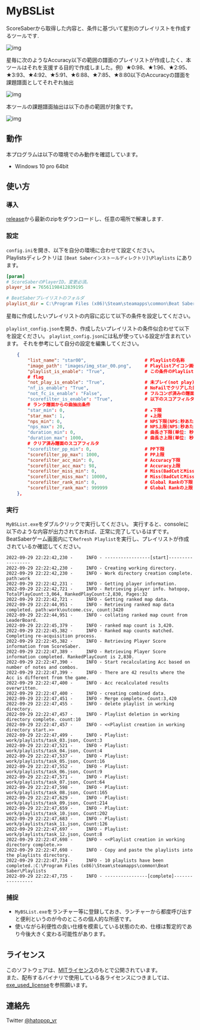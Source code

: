 # MyBSList

ScoreSaberから取得した内容と、条件に基づいて星別のプレイリストを作成するツールです.

![img](https://github.com/hatopopvr/MyBSList/blob/main/images/img_explain_001.jpg)

星毎に次のようなAccuracy以下の範囲の譜面のプレイリストが作成したく、本ツールはそれを支援する目的で作成しました。例）★0:98、★1:96、★2:95、★3:93、★4:92、★5:91、★6:88、★7:85、★8:80以下のAccuracyの譜面を課題譜面としてそれぞれ抽出

![img](https://github.com/hatopopvr/MyBSList/blob/main/images/img_explain_002.jpg)

本ツールの課題譜面抽出は以下の赤の範囲が対象です。

![img](https://github.com/hatopopvr/MyBSList/blob/main/images/img_explain_003.jpg)

## 動作
本プログラムは以下の環境でのみ動作を確認しています。
- Windows 10 pro 64bit

## 使い方

### 導入

[release](https://github.com/hatopopvr/MyBSList/releases)から最新のzipをダウンロードし、任意の場所で解凍します.

### 設定

`config.ini`を開き、以下を自分の環境に合わせて設定ください。  
Playlistsディレクトリは `[Beat Saberインストールディレクトリ]\Playlists` にあります。

```ini
[param]
# ScoreSaberのPlayerID。変更必須。
player_id = 76561198412839195

# BeatSaberプレイリストのフォルダ
playlist_dir = C:\Program Files (x86)\Steam\steamapps\common\Beat Saber\Playlists
```

星毎に作成したいプレイリストの内容に応じて以下の条件を設定してください。

`playlist_config.json`を開き、作成したいプレイリストの条件似合わせて以下を設定ください。
`playlist_config.json`には私が使っている設定が含まれています。
それを参考にして自分の設定を編集してください。


```json
    {
        "list_name": "star00",                      # Playlistの名称
        "image_path": "images/img_star_00.png",     # Playlistアイコン画像のパス
        "playlist_is_enable": "True",               # この条件のPlaylistを作成するか
        # flag
        "not_play_is_enable": "True",               # 未プレイ(not play)の譜面をPlaylistに含むか | True : 含む
        "nf_is_enable": "True",                     # NoFailでクリアした譜面をPlaylistに含むか | True : 含む
        "not_fc_is_enable": "False",                # フルコンボ済みの譜面をPlaylistから除外するか | True : 除外する
        "scorefilter_is_enable": "True",            # 以下のスコアフィルタ条件に合致するクリア済み譜面をplaylistに含むか | True : 含む
        # ランク譜面からの曲抽出条件
        "star_min": 0,                              # ★下限               
        "star_max": 1,                              # ★上限
        "nps_min": 0,                               # NPS下限(NPS:秒あたりノーツ数) 
        "nps_max": 20,                              # NPS上限(NPS:秒あたりノーツ数)
        "duration_min": 0,                          # 曲長さ下限(単位: 秒)
        "duration_max": 1000,                       # 曲長さ上限(単位: 秒)
        # クリア済み譜面のスコアフィルタ
        "scorefilter_pp_min": 0,                    # PP下限
        "scorefilter_pp_max": 1000,                 # PP上限
        "scorefilter_acc_min": 0,                   # Accuracy下限
        "scorefilter_acc_max": 98,                  # Accuracy上限
        "scorefilter_miss_min": 0,                  # Miss(BadCutとMissCutの合計)数の下限
        "scorefilter_miss_max": 10000,              # Miss(BadCutとMissCutの合計)数の上限
        "scorefilter_rank_min": 0,                  # Global Rankの下限
        "scorefilter_rank_max": 999999              # Global Rankの上限
    },
```

### 実行

`MyBSList.exe`をダブルクリックで実行してください。
実行すると、consoleに以下のような内容が出力されておれば、正常に完了しているはずです。
BeatSaberゲーム画面内にて`Refresh Playlist`を実行し、プレイリストが作成されているか確認してください。

```
2022-09-29 22:22:42,230 -     INFO - -----------------[start]------------------
2022-09-29 22:22:42,230 -     INFO - Creating working directory.
2022-09-29 22:22:42,230 -     INFO - Work directory creation complete. path:work
2022-09-29 22:22:42,231 -     INFO - Getting player information.
2022-09-29 22:22:42,721 -     INFO - Retrieving player info. hatopop, TotalPlayCount:3,064, RankedPlayCount:2,830, Pages:32
2022-09-29 22:22:42,721 -     INFO - Getting ranked map data.
2022-09-29 22:22:44,951 -     INFO - Retrieving ranked map data completed. path:work\outcome.csv, count:3420
2022-09-29 22:22:44,951 -     INFO - collating ranked map count from LeaderBoard.
2022-09-29 22:22:45,379 -     INFO - ranked map count is 3,420.
2022-09-29 22:22:45,382 -     INFO - Ranked map counts matched. Completing re-acquisition process.
2022-09-29 22:22:45,382 -     INFO - Retrieving Player Score information from ScoreSaber.
2022-09-29 22:22:47,389 -     INFO - Retrieving Player Score information completed. RankedPlayCount is 2,830.
2022-09-29 22:22:47,390 -     INFO - Start recalculating Acc based on number of notes and combos.
2022-09-29 22:22:47,399 -     INFO - There are 42 results where the Acc is different from the game.
2022-09-29 22:22:47,400 -     INFO - Acc recalculated results overwritten.
2022-09-29 22:22:47,400 -     INFO - creating combined data.
2022-09-29 22:22:47,451 -     INFO - Merge complete. Count:3,420
2022-09-29 22:22:47,455 -     INFO - delete playlist in working directory.
2022-09-29 22:22:47,457 -     INFO - Playlist deletion in working directory complete. count:10
2022-09-29 22:22:47,457 -     INFO - <<Playlist creation in working directory start.>>
2022-09-29 22:22:47,499 -     INFO - Playlist: work/playlists/task_03.json, Count:3
2022-09-29 22:22:47,521 -     INFO - Playlist: work/playlists/task_04.json, Count:4
2022-09-29 22:22:47,537 -     INFO - Playlist: work/playlists/task_05.json, Count:16
2022-09-29 22:22:47,552 -     INFO - Playlist: work/playlists/task_06.json, Count:9
2022-09-29 22:22:47,571 -     INFO - Playlist: work/playlists/task_07.json, Count:64
2022-09-29 22:22:47,598 -     INFO - Playlist: work/playlists/task_08.json, Count:165
2022-09-29 22:22:47,629 -     INFO - Playlist: work/playlists/task_09.json, Count:214
2022-09-29 22:22:47,659 -     INFO - Playlist: work/playlists/task_10.json, Count:202
2022-09-29 22:22:47,683 -     INFO - Playlist: work/playlists/task_11.json, Count:126
2022-09-29 22:22:47,697 -     INFO - Playlist: work/playlists/task_12.json, Count:8
2022-09-29 22:22:47,698 -     INFO - <<Playlist creation in working directory complete.>>
2022-09-29 22:22:47,698 -     INFO - Copy and paste the playlists into the playlists directory.
2022-09-29 22:22:47,734 -     INFO - 10 playlists have been completed.:C:\Program Files (x86)\Steam\steamapps\common\Beat Saber\Playlists
2022-09-29 22:22:47,735 -     INFO - ----------------[complete]-----------------
```

### 捕捉 

- `MyBSList.exe`をランチャー等に登録しておき、ランチャーから都度呼び出すと便利というのが今のところの個人的な所感です。
- 使いながら利便性の良い仕様を模索している状態のため、仕様は暫定的であり今後大きく変わる可能性があります。

## ライセンス

このソフトウェアは、[MITライセンス](https://github.com/hatopopvr/MyBSList/blob/main/LICENSE)のもとで公開されています。  
また、配布するバイナリで使用している各ライセンスにつきましては、[exe_used_license](https://github.com/hatopopvr/MyBSList/blob/main/exe_used_license)を参照願います。

## 連絡先
Twitter [@hatopop_vr](https://twitter.com/hatopop_vr)
